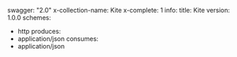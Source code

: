 swagger: "2.0"
x-collection-name: Kite
x-complete: 1
info:
  title: Kite
  version: 1.0.0
schemes:
- http
produces:
- application/json
consumes:
- application/json